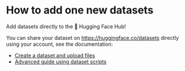 # How to add one new datasets

Add datasets directly to the 🤗 Hugging Face Hub!

You can share your dataset on https://huggingface.co/datasets directly using your account, see the documentation:

* [Create a dataset and upload files](https://huggingface.co/docs/datasets/upload_dataset)
* [Advanced guide using dataset scripts](https://huggingface.co/docs/datasets/share)
